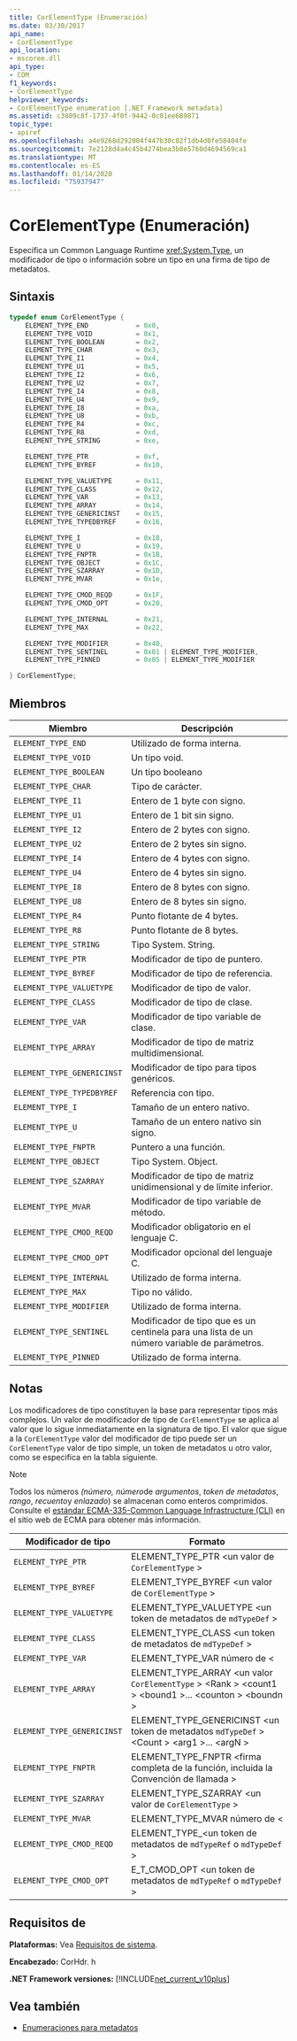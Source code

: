 ```yaml
---
title: CorElementType (Enumeración)
ms.date: 03/30/2017
api_name:
- CorElementType
api_location:
- mscoree.dll
api_type:
- COM
f1_keywords:
- CorElementType
helpviewer_keywords:
- CorElementType enumeration [.NET Framework metadata]
ms.assetid: c3809c8f-1737-4f0f-9442-0c01ee689871
topic_type:
- apiref
ms.openlocfilehash: a4e9268d292004f447b30c82f1db4d0fe58404fe
ms.sourcegitcommit: 7e2128d4a4c45b4274bea3b8e5760d4694569ca1
ms.translationtype: MT
ms.contentlocale: es-ES
ms.lasthandoff: 01/14/2020
ms.locfileid: "75937947"
---
```

# <a name="corelementtype-enumeration"></a>CorElementType (Enumeración)

Especifica un Common Language Runtime <xref:System.Type>, un modificador de tipo o información sobre un tipo en una firma de tipo de metadatos.

## <a name="syntax"></a>Sintaxis

```cpp
typedef enum CorElementType {
    ELEMENT_TYPE_END            = 0x0,
    ELEMENT_TYPE_VOID           = 0x1,
    ELEMENT_TYPE_BOOLEAN        = 0x2,
    ELEMENT_TYPE_CHAR           = 0x3,
    ELEMENT_TYPE_I1             = 0x4,
    ELEMENT_TYPE_U1             = 0x5,
    ELEMENT_TYPE_I2             = 0x6,
    ELEMENT_TYPE_U2             = 0x7,
    ELEMENT_TYPE_I4             = 0x8,
    ELEMENT_TYPE_U4             = 0x9,
    ELEMENT_TYPE_I8             = 0xa,
    ELEMENT_TYPE_U8             = 0xb,
    ELEMENT_TYPE_R4             = 0xc,
    ELEMENT_TYPE_R8             = 0xd,
    ELEMENT_TYPE_STRING         = 0xe,

    ELEMENT_TYPE_PTR            = 0xf,
    ELEMENT_TYPE_BYREF          = 0x10,

    ELEMENT_TYPE_VALUETYPE      = 0x11,
    ELEMENT_TYPE_CLASS          = 0x12,
    ELEMENT_TYPE_VAR            = 0x13,
    ELEMENT_TYPE_ARRAY          = 0x14,
    ELEMENT_TYPE_GENERICINST    = 0x15,
    ELEMENT_TYPE_TYPEDBYREF     = 0x16,

    ELEMENT_TYPE_I              = 0x18,
    ELEMENT_TYPE_U              = 0x19,
    ELEMENT_TYPE_FNPTR          = 0x1B,
    ELEMENT_TYPE_OBJECT         = 0x1C,
    ELEMENT_TYPE_SZARRAY        = 0x1D,
    ELEMENT_TYPE_MVAR           = 0x1e,

    ELEMENT_TYPE_CMOD_REQD      = 0x1F,
    ELEMENT_TYPE_CMOD_OPT       = 0x20,

    ELEMENT_TYPE_INTERNAL       = 0x21,
    ELEMENT_TYPE_MAX            = 0x22,

    ELEMENT_TYPE_MODIFIER       = 0x40,
    ELEMENT_TYPE_SENTINEL       = 0x01 | ELEMENT_TYPE_MODIFIER,
    ELEMENT_TYPE_PINNED         = 0x05 | ELEMENT_TYPE_MODIFIER

} CorElementType;
```

## <a name="members"></a>Miembros

|Miembro|Descripción|
|------------|-----------------|
|`ELEMENT_TYPE_END`|Utilizado de forma interna.|
|`ELEMENT_TYPE_VOID`|Un tipo void.|
|`ELEMENT_TYPE_BOOLEAN`|Un tipo booleano|
|`ELEMENT_TYPE_CHAR`|Tipo de carácter.|
|`ELEMENT_TYPE_I1`|Entero de 1 byte con signo.|
|`ELEMENT_TYPE_U1`|Entero de 1 bit sin signo.|
|`ELEMENT_TYPE_I2`|Entero de 2 bytes con signo.|
|`ELEMENT_TYPE_U2`|Entero de 2 bytes sin signo.|
|`ELEMENT_TYPE_I4`|Entero de 4 bytes con signo.|
|`ELEMENT_TYPE_U4`|Entero de 4 bytes sin signo.|
|`ELEMENT_TYPE_I8`|Entero de 8 bytes con signo.|
|`ELEMENT_TYPE_U8`|Entero de 8 bytes sin signo.|
|`ELEMENT_TYPE_R4`|Punto flotante de 4 bytes.|
|`ELEMENT_TYPE_R8`|Punto flotante de 8 bytes.|
|`ELEMENT_TYPE_STRING`|Tipo System. String.|
|`ELEMENT_TYPE_PTR`|Modificador de tipo de puntero.|
|`ELEMENT_TYPE_BYREF`|Modificador de tipo de referencia.|
|`ELEMENT_TYPE_VALUETYPE`|Modificador de tipo de valor.|
|`ELEMENT_TYPE_CLASS`|Modificador de tipo de clase.|
|`ELEMENT_TYPE_VAR`|Modificador de tipo variable de clase.|
|`ELEMENT_TYPE_ARRAY`|Modificador de tipo de matriz multidimensional.|
|`ELEMENT_TYPE_GENERICINST`|Modificador de tipo para tipos genéricos.|
|`ELEMENT_TYPE_TYPEDBYREF`|Referencia con tipo.|
|`ELEMENT_TYPE_I`|Tamaño de un entero nativo.|
|`ELEMENT_TYPE_U`|Tamaño de un entero nativo sin signo.|
|`ELEMENT_TYPE_FNPTR`|Puntero a una función.|
|`ELEMENT_TYPE_OBJECT`|Tipo System. Object.|
|`ELEMENT_TYPE_SZARRAY`|Modificador de tipo de matriz unidimensional y de límite inferior.|
|`ELEMENT_TYPE_MVAR`|Modificador de tipo variable de método.|
|`ELEMENT_TYPE_CMOD_REQD`|Modificador obligatorio en el lenguaje C.|
|`ELEMENT_TYPE_CMOD_OPT`|Modificador opcional del lenguaje C.|
|`ELEMENT_TYPE_INTERNAL`|Utilizado de forma interna.|
|`ELEMENT_TYPE_MAX`|Tipo no válido.|
|`ELEMENT_TYPE_MODIFIER`|Utilizado de forma interna.|
|`ELEMENT_TYPE_SENTINEL`|Modificador de tipo que es un centinela para una lista de un número variable de parámetros.|
|`ELEMENT_TYPE_PINNED`|Utilizado de forma interna.|

## <a name="remarks"></a>Notas

Los modificadores de tipo constituyen la base para representar tipos más complejos. Un valor de modificador de tipo de `CorElementType` se aplica al valor que lo sigue inmediatamente en la signatura de tipo. El valor que sigue a la `CorElementType` valor del modificador de tipo puede ser un `CorElementType` valor de tipo simple, un token de metadatos u otro valor, como se especifica en la tabla siguiente.

> [!NOTE]
> Todos los números *(número, número*de *argumentos*, *token de metadatos*, *rango*, *recuento*y *enlazado*) se almacenan como enteros comprimidos. Consulte el [estándar ECMA-335-Common Language Infrastructure (CLI)](http://www.ecma-international.org/publications/standards/Ecma-335.htm) en el sitio web de ECMA para obtener más información.

|Modificador de tipo|Formato|
|-------------------|------------|
|`ELEMENT_TYPE_PTR`|ELEMENT_TYPE_PTR \<un valor de `CorElementType` >|
|`ELEMENT_TYPE_BYREF`|ELEMENT_TYPE_BYREF \<un valor de `CorElementType` >|
|`ELEMENT_TYPE_VALUETYPE`|ELEMENT_TYPE_VALUETYPE \<un token de metadatos de `mdTypeDef` >|
|`ELEMENT_TYPE_CLASS`|ELEMENT_TYPE_CLASS \<un token de metadatos de `mdTypeDef` >|
|`ELEMENT_TYPE_VAR`|ELEMENT_TYPE_VAR número de \<|
|`ELEMENT_TYPE_ARRAY`|ELEMENT_TYPE_ARRAY \<un valor `CorElementType` > \<Rank > \<count1 > \<bound1 >... \<counton > \<boundn >|
|`ELEMENT_TYPE_GENERICINST`|ELEMENT_TYPE_GENERICINST \<un token de metadatos `mdTypeDef` > \<Count > \<arg1 >... \<argN >|
|`ELEMENT_TYPE_FNPTR`|ELEMENT_TYPE_FNPTR \<firma completa de la función, incluida la Convención de llamada >|
|`ELEMENT_TYPE_SZARRAY`|ELEMENT_TYPE_SZARRAY \<un valor de `CorElementType` >|
|`ELEMENT_TYPE_MVAR`|ELEMENT_TYPE_MVAR número de \<|
|`ELEMENT_TYPE_CMOD_REQD`|ELEMENT_TYPE_\<un token de metadatos de `mdTypeRef` o `mdTypeDef` >|
|`ELEMENT_TYPE_CMOD_OPT`|E_T_CMOD_OPT \<un token de metadatos de `mdTypeRef` o `mdTypeDef` >|

## <a name="requirements"></a>Requisitos de

**Plataformas:** Vea [Requisitos de sistema](../../../../docs/framework/get-started/system-requirements.md).

**Encabezado:** CorHdr. h

**.NET Framework versiones:** [!INCLUDE[net_current_v10plus](../../../../includes/net-current-v10plus-md.md)]

## <a name="see-also"></a>Vea también

- [Enumeraciones para metadatos](../../../../docs/framework/unmanaged-api/metadata/metadata-enumerations.md)
